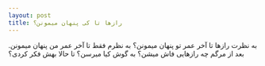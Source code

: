 ```yaml
---
layout: post
title: رازها تا کی پنهان میمونن؟
---
```


به نظرت رازها تا آخر عمر تو پنهان میمونن؟ به نظرم فقط تا آخر عمر من پنهان میمونن. بعد از مرگم چه رازهایی فاش میشن؟ به گوش کیا میرسن؟ تا حالا بهش فکر کردی؟
